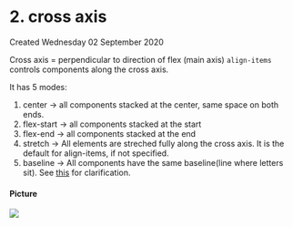 # 2. cross axis
Created Wednesday 02 September 2020

Cross axis = perpendicular to direction of flex (main axis)
``align-items`` controls components along the cross axis.

It has 5 modes:

1. center → all components stacked at the center, same space on both ends.
2. flex-start → all components stacked at the start
3. flex-end → all components stacked at the end
4. stretch → All elements are streched fully along the cross axis. It is the default for align-items, if not specified.
5. baseline → All components have the same baseline(line where letters sit). See [this](https://stackoverflow.com/q/34606879/11392807) for clarification.


#### Picture
![](2_cross_axis-image-1.png)

